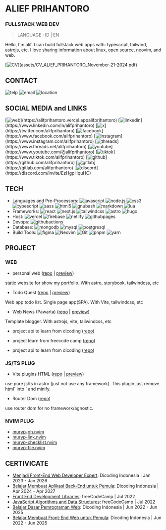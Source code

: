 
# ALIEF PRIHANTORO
### FULLSTACK WEB DEV
> LANGUAGE : ID | EN

Hello, I'm alif. I can build fullstack web apps with: typescript, tailwind, astrojs, etc. I love sharing information about linux, open source, neovim, and web.


[![CV](https://img.shields.io/badge/CV-Download-informational?style=flat&logo=googledocs&logoColor=white&color=rgb(0,0,139,.5)&labelColor=00008b)](assets/CV_ALIEF_PRIHANTORO_November-21-2024.pdf)

## CONTACT
![telp](https://img.shields.io/badge/+6283_8293_83123-Call_Me!-informational?style=flat&logo=whatsapp&logoColor=white&color=rgb(0,0,139,.5)&labelColor=00008b)
![email](https://img.shields.io/badge/alifprihantoro@gmail.com-Email_Me!-informational?style=flat&logo=gmail&logoColor=white&color=rgb(0,0,139,.5)&labelColor=00008b)
![location](https://img.shields.io/badge/Indonesia,-Central_Java-informational?style=flat&logo=google-maps&logoColor=white&color=rgb(0,0,139,.5)&labelColor=00008b)

## SOCIAL MEDIA and LINKS
[![web](https://img.shields.io/badge/alifprihantoro-visit-informational?style=flat&logo=firefoxbrowser&logoColor=white&color=rgb(0,0,139,.5)&labelColor=00008b)](https://alifprihantoro.vercel.appalifprihantoro)  [![linkedin](https://img.shields.io/badge/alifprihantoro-visit-informational?style=flat&logo=linkedin&logoColor=white&color=rgb(0,0,139,.5)&labelColor=00008b)](https://www.linkedin.com/in/alifprihantoro)  [![x](https://img.shields.io/badge/alifprihantoro-visit-informational?style=flat&logo=x&logoColor=white&color=rgb(0,0,139,.5)&labelColor=00008b)](https://twitter.com/alifprihantoro)  [![facebook](https://img.shields.io/badge/alifprihantoro-visit-informational?style=flat&logo=facebook&logoColor=white&color=rgb(0,0,139,.5)&labelColor=00008b)](https://www.facebook.com/alifprihantoro)  [![instagram](https://img.shields.io/badge/alifprihantoro-visit-informational?style=flat&logo=instagram&logoColor=white&color=rgb(0,0,139,.5)&labelColor=00008b)](https://www.instagram.com/alifprihantoro)  [![threads](https://img.shields.io/badge/alifprihantoro-visit-informational?style=flat&logo=threads&logoColor=white&color=rgb(0,0,139,.5)&labelColor=00008b)](https://www.threads.net/alifprihantoro)  [![youtube](https://img.shields.io/badge/alifprihantoro-visit-informational?style=flat&logo=youtube&logoColor=white&color=rgb(0,0,139,.5)&labelColor=00008b)](https://www.youtube.com/@alifprihantoro)  [![tiktok](https://img.shields.io/badge/alifprihantoro-visit-informational?style=flat&logo=tiktok&logoColor=white&color=rgb(0,0,139,.5)&labelColor=00008b)](https://www.tiktok.com/alifprihantoro)  [![github](https://img.shields.io/badge/alifprihantoro-visit-informational?style=flat&logo=github&logoColor=white&color=rgb(0,0,139,.5)&labelColor=00008b)](https://github.com/alifprihantoro)  [![gitlab](https://img.shields.io/badge/alifprihantoro-visit-informational?style=flat&logo=gitlab&logoColor=white&color=rgb(0,0,139,.5)&labelColor=00008b)](https://gitlab.com/alifprihantoro)  [![discord](https://img.shields.io/badge/discord-visit-informational?style=flat&logo=discord&logoColor=white&color=rgb(0,0,139,.5)&labelColor=00008b)](https://discord.com/invite/EzHgpHquHC)

## TECH
- Languages and Pre-Processors: ![javascript](https://img.shields.io/badge/-javascript-00008b?style=flat&logo=javascript&logoColor=white&color=rgb(0,0,139,.5)&labelColor=00008b) ![node.js](https://img.shields.io/badge/-node.js-00008b?style=flat&logo=node.js&logoColor=white&color=rgb(0,0,139,.5)&labelColor=00008b) ![css3](https://img.shields.io/badge/-css3-00008b?style=flat&logo=css3&logoColor=white&color=rgb(0,0,139,.5)&labelColor=00008b) ![typescript](https://img.shields.io/badge/-typescript-00008b?style=flat&logo=typescript&logoColor=white&color=rgb(0,0,139,.5)&labelColor=00008b) ![sass](https://img.shields.io/badge/-sass-00008b?style=flat&logo=sass&logoColor=white&color=rgb(0,0,139,.5)&labelColor=00008b) ![html5](https://img.shields.io/badge/-html5-00008b?style=flat&logo=html5&logoColor=white&color=rgb(0,0,139,.5)&labelColor=00008b) ![gnubash](https://img.shields.io/badge/-gnubash-00008b?style=flat&logo=gnubash&logoColor=white&color=rgb(0,0,139,.5)&labelColor=00008b) ![markdown](https://img.shields.io/badge/-markdown-00008b?style=flat&logo=markdown&logoColor=white&color=rgb(0,0,139,.5)&labelColor=00008b) ![lua](https://img.shields.io/badge/-lua-00008b?style=flat&logo=lua&logoColor=white&color=rgb(0,0,139,.5)&labelColor=00008b)
- Frameworks: ![react](https://img.shields.io/badge/-react-00008b?style=flat&logo=react&logoColor=white&color=rgb(0,0,139,.5)&labelColor=00008b) ![next.js](https://img.shields.io/badge/-next.js-00008b?style=flat&logo=next.js&logoColor=white&color=rgb(0,0,139,.5)&labelColor=00008b) ![tailwindcss](https://img.shields.io/badge/-tailwindcss-00008b?style=flat&logo=tailwindcss&logoColor=white&color=rgb(0,0,139,.5)&labelColor=00008b) ![astro](https://img.shields.io/badge/-astro-00008b?style=flat&logo=astro&logoColor=white&color=rgb(0,0,139,.5)&labelColor=00008b) ![hugo](https://img.shields.io/badge/-hugo-00008b?style=flat&logo=hugo&logoColor=white&color=rgb(0,0,139,.5)&labelColor=00008b)
- Host: ![vercel](https://img.shields.io/badge/-vercel-00008b?style=flat&logo=vercel&logoColor=white&color=rgb(0,0,139,.5)&labelColor=00008b) ![firebase](https://img.shields.io/badge/-firebase-00008b?style=flat&logo=firebase&logoColor=white&color=rgb(0,0,139,.5)&labelColor=00008b) ![netlify](https://img.shields.io/badge/-netlify-00008b?style=flat&logo=netlify&logoColor=white&color=rgb(0,0,139,.5)&labelColor=00008b) ![githubpages](https://img.shields.io/badge/-githubpages-00008b?style=flat&logo=githubpages&logoColor=white&color=rgb(0,0,139,.5)&labelColor=00008b)
- Devops: ![githubactions](https://img.shields.io/badge/-githubactions-00008b?style=flat&logo=githubactions&logoColor=white&color=rgb(0,0,139,.5)&labelColor=00008b)
- Database: ![mongodb](https://img.shields.io/badge/-mongodb-00008b?style=flat&logo=mongodb&logoColor=white&color=rgb(0,0,139,.5)&labelColor=00008b) ![mysql](https://img.shields.io/badge/-mysql-00008b?style=flat&logo=mysql&logoColor=white&color=rgb(0,0,139,.5)&labelColor=00008b) ![postgresql](https://img.shields.io/badge/-postgresql-00008b?style=flat&logo=postgresql&logoColor=white&color=rgb(0,0,139,.5)&labelColor=00008b)
- Build Tools: ![figma](https://img.shields.io/badge/-figma-00008b?style=flat&logo=figma&logoColor=white&color=rgb(0,0,139,.5)&labelColor=00008b) ![Neovim](https://img.shields.io/badge/-Neovim-00008b?style=flat&logo=Neovim&logoColor=white&color=rgb(0,0,139,.5)&labelColor=00008b) ![Git](https://img.shields.io/badge/-Git-00008b?style=flat&logo=Git&logoColor=white&color=rgb(0,0,139,.5)&labelColor=00008b) ![pnpm](https://img.shields.io/badge/-pnpm-00008b?style=flat&logo=pnpm&logoColor=white&color=rgb(0,0,139,.5)&labelColor=00008b) ![yarn](https://img.shields.io/badge/-yarn-00008b?style=flat&logo=yarn&logoColor=white&color=rgb(0,0,139,.5)&labelColor=00008b)

## PROJECT
### WEB
- personal web ([repo](https://github.com/alifprihantoro/web) | [preview](https://alifprihantoro.vercel.app/))

static website for show my portfolio. With astro, storybook, tailwindcss, etc

- Todo Quest ([repo](https://github.com/muryp/quest-todo) | [preview](https://muryp.github.io/quest-todo))

Web app todo list. Single page app(SPA). With Vite, tailwindcss, etc

- Web News (Pawarta) ([repo](https://github.com/alifprihantoro/pawartatech) | [preview](https://pawartatech.blogspot.com/))

Template blogger. With astrojs, vite, tailwindcss, etc

- project api to learn from dicoding ([repo](https://github.com/alifprihantoro/dicoding-restaurant-app))



- project learn from freecode camp ([repo](https://github.com/alifprihantoro/freecode-camp))



- project api to learn from dicoding ([repo](https://github.com/alifprihantoro/tugas-dicoding-bakend-api-book-app))



### JS/TS PLUG
- Vite plugins HTML ([repo](https://github.com/muryp/vite-plug-html) | [preview](https://github.com/alifprihantoro/pawartatech))

use pure js/ts in astro (just not use any framework). This plugin just remove html\` into \` and minify.

- Router Dom ([repo](https://github.com/muryp/pkgs.js/tree/main/pkgs/router-dom))

use router dom for no framework/agnostic.

### NVIM PLUG
- [muryp-gh.nvim](https://github.com/muryp/muryp-gh.nvim)
- [muryp-link.nvim](https://github.com/muryp/muryp-link.nvim)
- [muryp-checklist.nvim](https://github.com/muryp/muryp-checklist.nvim)
- [muryp-file.nvim](https://github.com/muryp/muryp-file.nvim)

## CERTIVICATE
- [Menjadi Front-End Web Developer Expert](https://www.dicoding.com/certificates/NVP7958ERZR0): Dicoding Indonesia | Jan 2023 - Jan 2026
- [Belajar Membuat Aplikasi Back-End untuk Pemula](https://www.dicoding.com/certificates/N9ZOME70DPG5): Dicoding Indonesia | Apr 2024 - Apr 2027
- [Front End Development Libraries](https://freecodecamp.org/certification/alifmuryp/front-end-development-libraries): freeCodeCamp | Jul 2022
- [JavaScript Algorithms and Data Structures](https://freecodecamp.org/certification/alifmuryp/javascript-algorithms-and-data-structures): freeCodeCamp | Jul 2022
- [Belajar Dasar Pemrograman Web](https://www.dicoding.com/certificates/6RPND1DWRZ2M): Dicoding Indonesia | Jun 2022 - Jun 2025
- [Belajar Membuat Front-End Web untuk Pemula](https://www.dicoding.com/certificates/4EXG5Q5NEXRL): Dicoding Indonesia | Jun 2022 - Jun 2025
